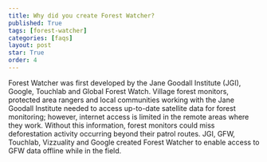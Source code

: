 ```yaml
---
title: Why did you create Forest Watcher?
published: True
tags: [forest-watcher]
categories: [faqs]
layout: post
star: True
order: 4
---
```

<div class="content">
	<p>Forest Watcher was first developed by the Jane Goodall Institute (JGI), Google, Touchlab and Global Forest Watch. Village forest monitors, protected area rangers and local communities working with the Jane Goodall Institute needed to access up-to-date satellite data for forest monitoring; however, internet access is limited in the remote areas where they work. Without this information, forest monitors could miss deforestation activity occurring beyond their patrol routes. JGI, GFW, Touchlab, Vizzuality and Google created Forest Watcher to enable access to GFW data offline while in the field.</p>
</div>
